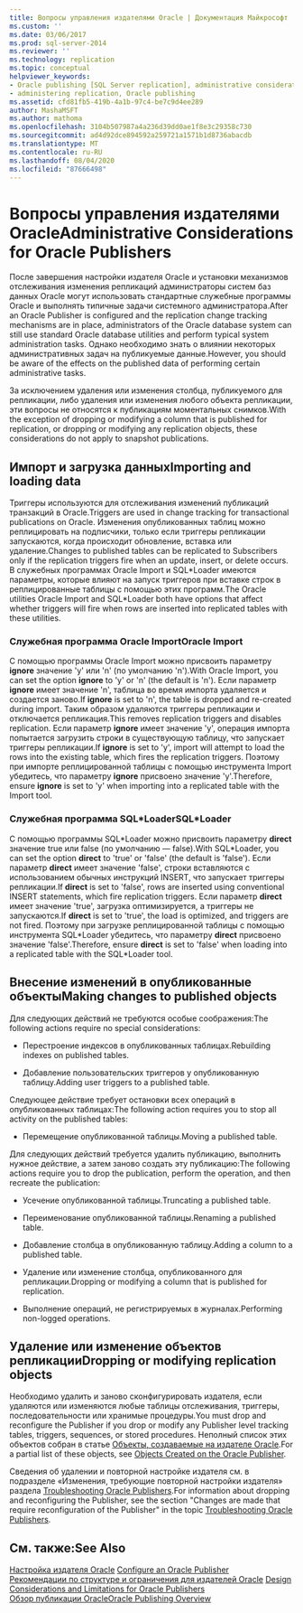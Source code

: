 ```yaml
---
title: Вопросы управления издателями Oracle | Документация Майкрософт
ms.custom: ''
ms.date: 03/06/2017
ms.prod: sql-server-2014
ms.reviewer: ''
ms.technology: replication
ms.topic: conceptual
helpviewer_keywords:
- Oracle publishing [SQL Server replication], administrative considerations
- administering replication, Oracle publishing
ms.assetid: cfd81fb5-419b-4a1b-97c4-be7c9d4ee289
author: MashaMSFT
ms.author: mathoma
ms.openlocfilehash: 3104b507987a4a236d39dd0ae1f8e3c29358c730
ms.sourcegitcommit: ad4d92dce894592a259721a1571b1d8736abacdb
ms.translationtype: MT
ms.contentlocale: ru-RU
ms.lasthandoff: 08/04/2020
ms.locfileid: "87666498"
---
```

# <a name="administrative-considerations-for-oracle-publishers"></a><span data-ttu-id="9807e-102">Вопросы управления издателями Oracle</span><span class="sxs-lookup"><span data-stu-id="9807e-102">Administrative Considerations for Oracle Publishers</span></span>
  <span data-ttu-id="9807e-103">После завершения настройки издателя Oracle и установки механизмов отслеживания изменения репликаций администраторы систем баз данных Oracle могут использовать стандартные служебные программы Oracle и выполнять типичные задачи системного администратора.</span><span class="sxs-lookup"><span data-stu-id="9807e-103">After an Oracle Publisher is configured and the replication change tracking mechanisms are in place, administrators of the Oracle database system can still use standard Oracle database utilities and perform typical system administration tasks.</span></span> <span data-ttu-id="9807e-104">Однако необходимо знать о влиянии некоторых административных задач на публикуемые данные.</span><span class="sxs-lookup"><span data-stu-id="9807e-104">However, you should be aware of the effects on the published data of performing certain administrative tasks.</span></span>  
  
 <span data-ttu-id="9807e-105">За исключением удаления или изменения столбца, публикуемого для репликации, либо удаления или изменения любого объекта репликации, эти вопросы не относятся к публикациям моментальных снимков.</span><span class="sxs-lookup"><span data-stu-id="9807e-105">With the exception of dropping or modifying a column that is published for replication, or dropping or modifying any replication objects, these considerations do not apply to snapshot publications.</span></span>  
  
## <a name="importing-and-loading-data"></a><span data-ttu-id="9807e-106">Импорт и загрузка данных</span><span class="sxs-lookup"><span data-stu-id="9807e-106">Importing and loading data</span></span>  
 <span data-ttu-id="9807e-107">Триггеры используются для отслеживания изменений публикаций транзакций в Oracle.</span><span class="sxs-lookup"><span data-stu-id="9807e-107">Triggers are used in change tracking for transactional publications on Oracle.</span></span> <span data-ttu-id="9807e-108">Изменения опубликованных таблиц можно реплицировать на подписчики, только если триггеры репликации запускаются, когда происходит обновление, вставка или удаление.</span><span class="sxs-lookup"><span data-stu-id="9807e-108">Changes to published tables can be replicated to Subscribers only if the replication triggers fire when an update, insert, or delete occurs.</span></span> <span data-ttu-id="9807e-109">В служебных программах Oracle Import и SQL\*Loader имеются параметры, которые влияют на запуск триггеров при вставке строк в реплицированные таблицы с помощью этих программ.</span><span class="sxs-lookup"><span data-stu-id="9807e-109">The Oracle utilities Oracle Import and SQL\*Loader both have options that affect whether triggers will fire when rows are inserted into replicated tables with these utilities.</span></span>  
  
### <a name="oracle-import"></a><span data-ttu-id="9807e-110">Служебная программа Oracle Import</span><span class="sxs-lookup"><span data-stu-id="9807e-110">Oracle Import</span></span>  
 <span data-ttu-id="9807e-111">С помощью программы Oracle Import можно присвоить параметру **ignore** значение 'y' или 'n' (по умолчанию 'n').</span><span class="sxs-lookup"><span data-stu-id="9807e-111">With Oracle Import, you can set the option **ignore** to 'y' or 'n' (the default is 'n').</span></span> <span data-ttu-id="9807e-112">Если параметр **ignore** имеет значение 'n', таблица во время импорта удаляется и создается заново.</span><span class="sxs-lookup"><span data-stu-id="9807e-112">If **ignore** is set to 'n', the table is dropped and re-created during import.</span></span> <span data-ttu-id="9807e-113">Таким образом удаляются триггеры репликации и отключается репликация.</span><span class="sxs-lookup"><span data-stu-id="9807e-113">This removes replication triggers and disables replication.</span></span> <span data-ttu-id="9807e-114">Если параметр **ignore** имеет значение 'y', операция импорта попытается загрузить строки в существующую таблицу, что запускает триггеры репликации.</span><span class="sxs-lookup"><span data-stu-id="9807e-114">If **ignore** is set to 'y', import will attempt to load the rows into the existing table, which fires the replication triggers.</span></span> <span data-ttu-id="9807e-115">Поэтому при импорте реплицированной таблицы с помощью инструмента Import убедитесь, что параметру **ignore** присвоено значение 'y'.</span><span class="sxs-lookup"><span data-stu-id="9807e-115">Therefore, ensure **ignore** is set to 'y' when importing into a replicated table with the Import tool.</span></span>  
  
### <a name="sqlloader"></a><span data-ttu-id="9807e-116">Служебная программа SQL\*Loader</span><span class="sxs-lookup"><span data-stu-id="9807e-116">SQL\*Loader</span></span>  
 <span data-ttu-id="9807e-117">С помощью программы SQL\*Loader можно присвоить параметру **direct** значение true или false (по умолчанию — false).</span><span class="sxs-lookup"><span data-stu-id="9807e-117">With SQL\*Loader, you can set the option **direct** to 'true' or 'false' (the default is 'false').</span></span> <span data-ttu-id="9807e-118">Если параметр **direct** имеет значение 'false', строки вставляются с использованием обычных инструкций INSERT, что запускает триггеры репликации.</span><span class="sxs-lookup"><span data-stu-id="9807e-118">If **direct** is set to 'false', rows are inserted using conventional INSERT statements, which fire replication triggers.</span></span> <span data-ttu-id="9807e-119">Если параметр **direct** имеет значение 'true', загрузка оптимизируется, а триггеры не запускаются.</span><span class="sxs-lookup"><span data-stu-id="9807e-119">If **direct** is set to 'true', the load is optimized, and triggers are not fired.</span></span> <span data-ttu-id="9807e-120">Поэтому при загрузке реплицированной таблицы с помощью инструмента SQL\*Loader убедитесь, что параметру **direct** присвоено значение 'false'.</span><span class="sxs-lookup"><span data-stu-id="9807e-120">Therefore, ensure **direct** is set to 'false' when loading into a replicated table with the SQL\*Loader tool.</span></span>  
  
## <a name="making-changes-to-published-objects"></a><span data-ttu-id="9807e-121">Внесение изменений в опубликованные объекты</span><span class="sxs-lookup"><span data-stu-id="9807e-121">Making changes to published objects</span></span>  
 <span data-ttu-id="9807e-122">Для следующих действий не требуются особые соображения:</span><span class="sxs-lookup"><span data-stu-id="9807e-122">The following actions require no special considerations:</span></span>  
  
-   <span data-ttu-id="9807e-123">Перестроение индексов в опубликованных таблицах.</span><span class="sxs-lookup"><span data-stu-id="9807e-123">Rebuilding indexes on published tables.</span></span>  
  
-   <span data-ttu-id="9807e-124">Добавление пользовательских триггеров у опубликованную таблицу.</span><span class="sxs-lookup"><span data-stu-id="9807e-124">Adding user triggers to a published table.</span></span>  
  
 <span data-ttu-id="9807e-125">Следующее действие требует остановки всех операций в опубликованных таблицах:</span><span class="sxs-lookup"><span data-stu-id="9807e-125">The following action requires you to stop all activity on the published tables:</span></span>  
  
-   <span data-ttu-id="9807e-126">Перемещение опубликованной таблицы.</span><span class="sxs-lookup"><span data-stu-id="9807e-126">Moving a published table.</span></span>  
  
 <span data-ttu-id="9807e-127">Для следующих действий требуется удалить публикацию, выполнить нужное действие, а затем заново создать эту публикацию:</span><span class="sxs-lookup"><span data-stu-id="9807e-127">The following actions require you to drop the publication, perform the operation, and then recreate the publication:</span></span>  
  
-   <span data-ttu-id="9807e-128">Усечение опубликованной таблицы.</span><span class="sxs-lookup"><span data-stu-id="9807e-128">Truncating a published table.</span></span>  
  
-   <span data-ttu-id="9807e-129">Переименование опубликованной таблицы.</span><span class="sxs-lookup"><span data-stu-id="9807e-129">Renaming a published table.</span></span>  
  
-   <span data-ttu-id="9807e-130">Добавление столбца в опубликованную таблицу.</span><span class="sxs-lookup"><span data-stu-id="9807e-130">Adding a column to a published table.</span></span>  
  
-   <span data-ttu-id="9807e-131">Удаление или изменение столбца, опубликованного для репликации.</span><span class="sxs-lookup"><span data-stu-id="9807e-131">Dropping or modifying a column that is published for replication.</span></span>  
  
-   <span data-ttu-id="9807e-132">Выполнение операций, не регистрируемых в журналах.</span><span class="sxs-lookup"><span data-stu-id="9807e-132">Performing non-logged operations.</span></span>  
  
## <a name="dropping-or-modifying-replication-objects"></a><span data-ttu-id="9807e-133">Удаление или изменение объектов репликации</span><span class="sxs-lookup"><span data-stu-id="9807e-133">Dropping or modifying replication objects</span></span>  
 <span data-ttu-id="9807e-134">Необходимо удалить и заново сконфигурировать издателя, если удаляются или изменяются любые таблицы отслеживания, триггеры, последовательности или хранимые процедуры.</span><span class="sxs-lookup"><span data-stu-id="9807e-134">You must drop and reconfigure the Publisher if you drop or modify any Publisher level tracking tables, triggers, sequences, or stored procedures.</span></span> <span data-ttu-id="9807e-135">Неполный список этих объектов собран в статье [Объекты, создаваемые на издателе Oracle](objects-created-on-the-oracle-publisher.md).</span><span class="sxs-lookup"><span data-stu-id="9807e-135">For a partial list of these objects, see [Objects Created on the Oracle Publisher](objects-created-on-the-oracle-publisher.md).</span></span>  
  
 <span data-ttu-id="9807e-136">Сведения об удалении и повторной настройке издателя см. в подразделе «Изменения, требующие повторной настройки издателя» раздела [Troubleshooting Oracle Publishers](troubleshooting-oracle-publishers.md).</span><span class="sxs-lookup"><span data-stu-id="9807e-136">For information about dropping and reconfiguring the Publisher, see the section "Changes are made that require reconfiguration of the Publisher" in the topic [Troubleshooting Oracle Publishers](troubleshooting-oracle-publishers.md).</span></span>  
  
## <a name="see-also"></a><span data-ttu-id="9807e-137">См. также:</span><span class="sxs-lookup"><span data-stu-id="9807e-137">See Also</span></span>  
 <span data-ttu-id="9807e-138">[Настройка издателя Oracle](configure-an-oracle-publisher.md) </span><span class="sxs-lookup"><span data-stu-id="9807e-138">[Configure an Oracle Publisher](configure-an-oracle-publisher.md) </span></span>  
 <span data-ttu-id="9807e-139">[Рекомендации по структуре и ограничения для издателей Oracle](design-considerations-and-limitations-for-oracle-publishers.md) </span><span class="sxs-lookup"><span data-stu-id="9807e-139">[Design Considerations and Limitations for Oracle Publishers](design-considerations-and-limitations-for-oracle-publishers.md) </span></span>  
 [<span data-ttu-id="9807e-140">Обзор публикации Oracle</span><span class="sxs-lookup"><span data-stu-id="9807e-140">Oracle Publishing Overview</span></span>](oracle-publishing-overview.md)  
  
  

